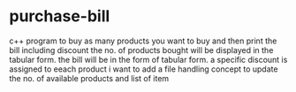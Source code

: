 # purchase-bill
c++ program to buy as many products you want to buy and then print the bill including discount
the no. of products bought will be displayed in the tabular form.
the bill will be in the form of tabular form.
a specific discount is assigned to eeach product
i want to add a file handling concept to update the no. of available products and list of item
